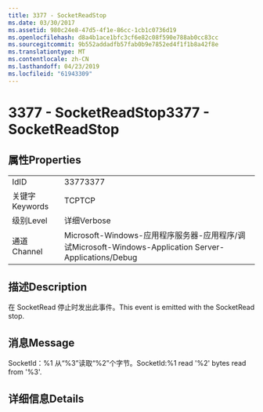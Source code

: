 ```yaml
---
title: 3377 - SocketReadStop
ms.date: 03/30/2017
ms.assetid: 980c24e8-47d5-4f1e-86cc-1cb1c0736d19
ms.openlocfilehash: d8a4b1ace1bfc3cf6e82c08f590e788ab0cc83cc
ms.sourcegitcommit: 9b552addadfb57fab0b9e7852ed4f1f1b8a42f8e
ms.translationtype: MT
ms.contentlocale: zh-CN
ms.lasthandoff: 04/23/2019
ms.locfileid: "61943309"
---
```

# <a name="3377---socketreadstop"></a><span data-ttu-id="84043-102">3377 - SocketReadStop</span><span class="sxs-lookup"><span data-stu-id="84043-102">3377 - SocketReadStop</span></span>
## <a name="properties"></a><span data-ttu-id="84043-103">属性</span><span class="sxs-lookup"><span data-stu-id="84043-103">Properties</span></span>  
  
|||  
|-|-|  
|<span data-ttu-id="84043-104">Id</span><span class="sxs-lookup"><span data-stu-id="84043-104">ID</span></span>|<span data-ttu-id="84043-105">3377</span><span class="sxs-lookup"><span data-stu-id="84043-105">3377</span></span>|  
|<span data-ttu-id="84043-106">关键字</span><span class="sxs-lookup"><span data-stu-id="84043-106">Keywords</span></span>|<span data-ttu-id="84043-107">TCP</span><span class="sxs-lookup"><span data-stu-id="84043-107">TCP</span></span>|  
|<span data-ttu-id="84043-108">级别</span><span class="sxs-lookup"><span data-stu-id="84043-108">Level</span></span>|<span data-ttu-id="84043-109">详细</span><span class="sxs-lookup"><span data-stu-id="84043-109">Verbose</span></span>|  
|<span data-ttu-id="84043-110">通道</span><span class="sxs-lookup"><span data-stu-id="84043-110">Channel</span></span>|<span data-ttu-id="84043-111">Microsoft-Windows-应用程序服务器-应用程序/调试</span><span class="sxs-lookup"><span data-stu-id="84043-111">Microsoft-Windows-Application Server-Applications/Debug</span></span>|  
  
## <a name="description"></a><span data-ttu-id="84043-112">描述</span><span class="sxs-lookup"><span data-stu-id="84043-112">Description</span></span>  
 <span data-ttu-id="84043-113">在 SocketRead 停止时发出此事件。</span><span class="sxs-lookup"><span data-stu-id="84043-113">This event is emitted with the SocketRead stop.</span></span>  
  
## <a name="message"></a><span data-ttu-id="84043-114">消息</span><span class="sxs-lookup"><span data-stu-id="84043-114">Message</span></span>  
 <span data-ttu-id="84043-115">SocketId：%1 从“%3”读取“%2”个字节。</span><span class="sxs-lookup"><span data-stu-id="84043-115">SocketId:%1 read '%2' bytes read from '%3'.</span></span>  
  
## <a name="details"></a><span data-ttu-id="84043-116">详细信息</span><span class="sxs-lookup"><span data-stu-id="84043-116">Details</span></span>
